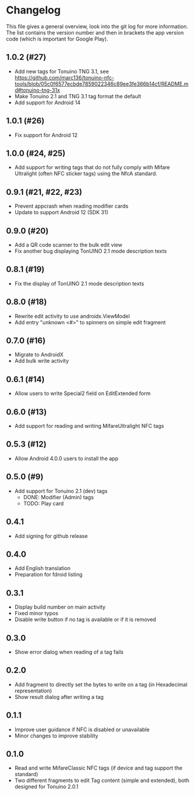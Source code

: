 # Changelog
This file gives a general overview, look into the git log for more information.  
The list contains the version number and then in brackets the app version code (which is important for Google Play).

## 1.0.2 (#27)
- Add new tags for Tonuino TNG 3.1, see https://github.com/marc136/tonuino-nfc-tools/blob/05c0f6577ecbde7859022346c89ee3fe366b14cf/README.md#tonuino-tng-31x
- Make Tonuino 2.1 and TNG 3.1 tag format the default
- Add support for Android 14
  
## 1.0.1 (#26)
- Fix support for Android 12

## 1.0.0 (#24, #25)
- Add support for writing tags that do not fully comply with Mifare Ultralight (often NFC sticker tags) using the NfcA standard.

## 0.9.1 (#21, #22, #23)
- Prevent appcrash when reading modifier cards
- Update to support Android 12 (SDK 31)

## 0.9.0 (#20)
- Add a QR code scanner to the bulk edit view
- Fix another bug displaying TonUINO 2.1 mode description texts

## 0.8.1 (#19)
- Fix the display of TonUINO 2.1 mode description texts

## 0.8.0 (#18)
- Rewrite edit activity to use androidx.ViewModel
- Add entry "unknown <#>" to spinners on simple edit fragment

## 0.7.0 (#16)
- Migrate to AndroidX
- Add bulk write activity

## 0.6.1 (#14)
- Allow users to write Special2 field on EditExtended form

## 0.6.0 (#13)
- Add support for reading and writing MifareUltralight NFC tags

## 0.5.3 (#12)
- Allow Android 4.0.0 users to install the app

## 0.5.0 (#9)
- Add support for Tonuino 2.1 (dev) tags
  - DONE: Modifier (Admin) tags
  - TODO: Play card

## 0.4.1
- Add signing for github release

## 0.4.0
- Add English translation
- Preparation for fdroid listing

## 0.3.1
- Display build number on main activity
- Fixed minor typos
- Disable write button if no tag is available or if it is removed

## 0.3.0
- Show error dialog when reading of a tag fails

## 0.2.0
- Add fragment to directly set the bytes to write on a tag (in Hexadecimal representation)
- Show result dialog after writing a tag

## 0.1.1
- Improve user guidance if NFC is disabled or unavailable
- Minor changes to improve stability

## 0.1.0
- Read and write MifareClassic NFC tags (if device and tag support the standard)
- Two different fragments to edit Tag content (simple and extended), both designed for Tonuino 2.0.1
